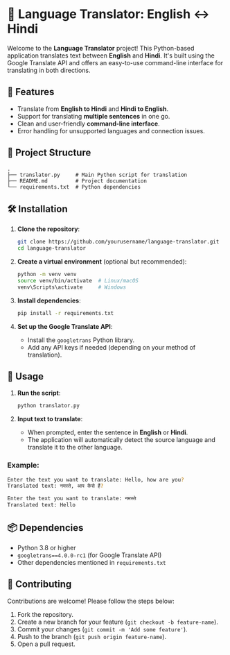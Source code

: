# 📝 Language Translator: English ↔ Hindi

Welcome to the **Language Translator** project! This Python-based application translates text between **English** and **Hindi**. It's built using the Google Translate API and offers an easy-to-use command-line interface for translating in both directions.

## 🔧 Features
- Translate from **English to Hindi** and **Hindi to English**.
- Support for translating **multiple sentences** in one go.
- Clean and user-friendly **command-line interface**.
- Error handling for unsupported languages and connection issues.

## 📂 Project Structure
```
.
├── translator.py     # Main Python script for translation
├── README.md         # Project documentation
└── requirements.txt  # Python dependencies
```

## 🛠️ Installation

1. **Clone the repository**:
    ```bash
    git clone https://github.com/yourusername/language-translator.git
    cd language-translator
    ```

2. **Create a virtual environment** (optional but recommended):
    ```bash
    python -m venv venv
    source venv/bin/activate  # Linux/macOS
    venv\Scripts\activate     # Windows
    ```

3. **Install dependencies**:
    ```bash
    pip install -r requirements.txt
    ```

4. **Set up the Google Translate API**:
   - Install the `googletrans` Python library.
   - Add any API keys if needed (depending on your method of translation).

## 🚀 Usage

1. **Run the script**:
    ```bash
    python translator.py
    ```

2. **Input text to translate**:
   - When prompted, enter the sentence in **English** or **Hindi**.
   - The application will automatically detect the source language and translate it to the other language.

### Example:
```bash
Enter the text you want to translate: Hello, how are you?
Translated text: नमस्ते, आप कैसे हैं?

Enter the text you want to translate: नमस्ते
Translated text: Hello
```

## 📦 Dependencies

- Python 3.8 or higher
- `googletrans==4.0.0-rc1` (for Google Translate API)
- Other dependencies mentioned in `requirements.txt`

## 🤝 Contributing

Contributions are welcome! Please follow the steps below:

1. Fork the repository.
2. Create a new branch for your feature (`git checkout -b feature-name`).
3. Commit your changes (`git commit -m 'Add some feature'`).
4. Push to the branch (`git push origin feature-name`).
5. Open a pull request.
